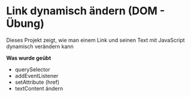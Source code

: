 # Link dynamisch ändern (DOM - Übung)

Dieses Projekt zeigt, wie man einem Link und seinen Text mit JavaScript dynamisch verändern kann

**Was wurde geübt**

- querySelector
- addEventListener
- setAttribute (href)
- textContent ändern
